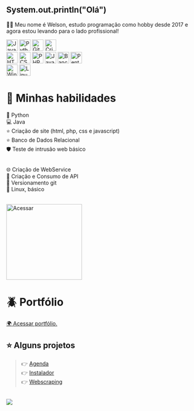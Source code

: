 ## System.out.println("Olá")
<p>🧑‍💻 Meu nome é Welson, estudo programação como hobby desde 2017 e agora estou levando para o lado profissional!</p>
<div display="flex">
  <img src="https://cdn.icon-icons.com/icons2/2415/PNG/512/java_original_wordmark_logo_icon_146459.png" width=30px; height=30px; title="Java">
  <img src="https://cdn.icon-icons.com/icons2/1508/PNG/512/python_104451.png" width=30px; height=30px; title="Python">
  <img src="https://cdn.icon-icons.com/icons2/2107/PNG/512/file_type_git_icon_130581.png" width=30px; height=30px; title="Git">
  <img src="https://cdn.icon-icons.com/icons2/1188/PNG/512/1490201156-api_82311.png" width=30px; height=30px; title="Criação e consumo de API">
</div>

<div display="flex">
  <img src="https://cdn.icon-icons.com/icons2/2790/PNG/512/html_filetype_icon_177535.png" width=30px; height=30px; title="HTML">
  <img src="https://cdn.icon-icons.com/icons2/1098/PNG/512/1485481352-26_78627.png" width=30px; height=30px; title="CSS">
  <img src="https://cdn.icon-icons.com/icons2/2108/PNG/512/php_icon_130857.png" width=30px; height=30px; title="PHP">
  <img src="https://cdn.icon-icons.com/icons2/2108/PNG/512/javascript_icon_130900.png" width=30px; height=30px; title="Javascript">
  <img src="https://cdn.icon-icons.com/icons2/2309/PNG/512/storage_database_databases_data_icon_141907.png" width=30px; height=30px; title="Banco de dados relacional">
  <img src="https://cdn.icon-icons.com/icons2/2072/PNG/512/data_hosting_internet_lock_security_server_storage_icon_127054.png" width=30px; height=30px; title="Pentest Web">
</div>

<div display="flex">
  <img src="https://cdn.icon-icons.com/icons2/836/PNG/512/Windows_Phone_icon-icons.com_66782.png" width=30px; height=30px; title="Windows">  
  <img src="https://cdn.icon-icons.com/icons2/46/PNG/128/linux_penguin_animal_9362.png" width=30px; height=30px; title="Linux">  
</div>

# 🔷 Minhas habilidades
🐍 Python
<br>
💻 Java
<br>
⭐️ Criação de site (html, php, css e javascript)
<br>
⭐️ Banco de Dados Relacional
<br>
🛡️ Teste de intrusão web básico
<br><br>

🌐 Criação de WebService
<br>
🔋 Criação e Consumo de API
<br>
🧰 Versionamento git
<br>
🍷 Linux, básico
<br><br>

<img src="https://cdn.icon-icons.com/icons2/1827/PNG/512/4288584andbusinessfinancepersonalportfolioprofileresume-115772_115741.png" title="Acessar" width="200px" height="200px"/>

# 🪲 Portfólio
<a href="https://welport.000webhostapp.com/"> 🌍 Acessar portfólio. </a>
<br>

## ⭐️ Alguns projetos
> 👉 <a href="https://welport.000webhostapp.com/projeto?id=50"> Agenda </a><br>
> 👉 <a href="https://welport.000webhostapp.com/projeto?id=49"> Instalador </a><br>
> 👉 <a href="https://welport.000webhostapp.com/projeto?id=47"> Webscraping </a><br>

<br>
<img src="https://github-readme-stats.vercel.app/api?username=xawslegior&show_icons=true&theme=radical&title_color=8E2DE2&text_color=fff&icon_color=8E2DE2">
